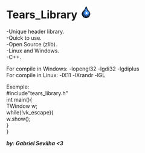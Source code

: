 # Tears_Library ![alt_text](/TearsLibraryIcon.png)

-Unique header library.<br/>
-Quick to use.<br/>
-Open Source (zlib).<br/>
-Linux and Windows.<br/>
-C++.<br/>

For compile in Windows: -lopengl32 -lgdi32 -lgdiplus <br/>
For compile in Linux: -lX11 -lXrandr -lGL

Exemple:<br/>
<tab>#include"tears_library.h"<br/>
int main(){<br/>
TWindow w;<br/>
    while(!vk_escape){<br/>
        w.show();<br/>
    }<br/>
}<br/>

***by: Gabriel Sevilha <3***
